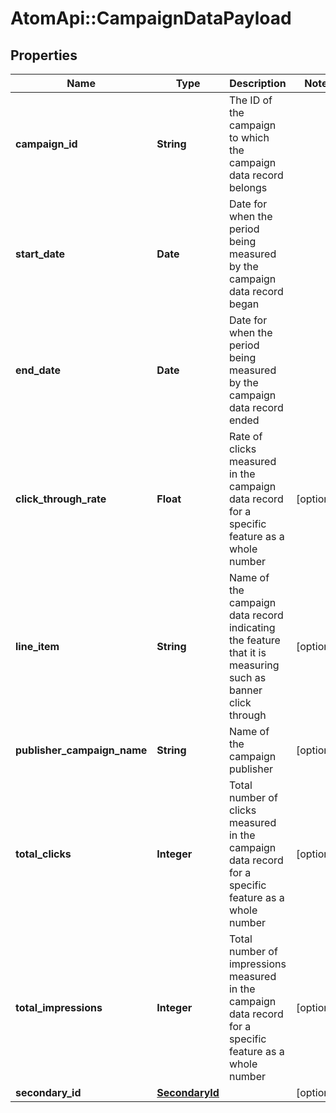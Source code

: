 # AtomApi::CampaignDataPayload

## Properties
Name | Type | Description | Notes
------------ | ------------- | ------------- | -------------
**campaign_id** | **String** | The ID of the campaign to which the campaign data record belongs | 
**start_date** | **Date** | Date for when the period being measured by the campaign data record began | 
**end_date** | **Date** | Date for when the period being measured by the campaign data record ended | 
**click_through_rate** | **Float** | Rate of clicks measured in the campaign data record for a specific feature as a whole number | [optional] 
**line_item** | **String** | Name of the campaign data record indicating the feature that it is measuring such as banner click through | [optional] 
**publisher_campaign_name** | **String** | Name of the campaign publisher | [optional] 
**total_clicks** | **Integer** | Total number of clicks measured in the campaign data record for a specific feature as a whole number | [optional] 
**total_impressions** | **Integer** | Total number of impressions measured in the campaign data record for a specific feature as a whole number | [optional] 
**secondary_id** | [**SecondaryId**](SecondaryId.md) |  | [optional] 


